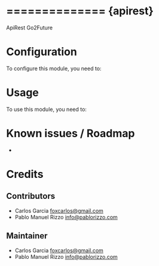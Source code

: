 ==============
{apirest}
==============

ApiRest Go2Future

Configuration
=============

To configure this module, you need to:


Usage
=====

To use this module, you need to:


Known issues / Roadmap
======================

*


Credits
=======

Contributors
------------

* Carlos Garcia <foxcarlos@gmail.com>
* Pablo Manuel Rizzo <info@pablorizzo.com>

Maintainer
----------

* Carlos Garcia <foxcarlos@gmail.com>
* Pablo Manuel Rizzo <info@pablorizzo.com>

